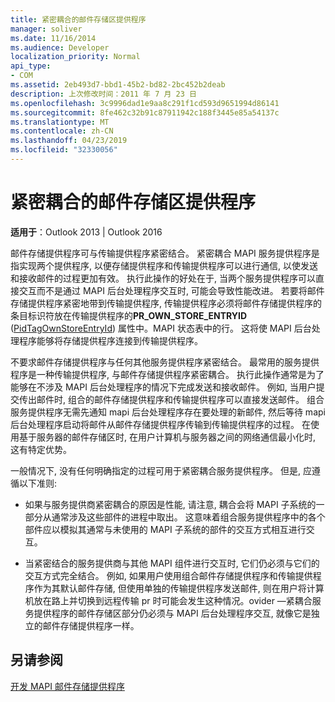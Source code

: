 ```yaml
---
title: 紧密耦合的邮件存储区提供程序
manager: soliver
ms.date: 11/16/2014
ms.audience: Developer
localization_priority: Normal
api_type:
- COM
ms.assetid: 2eb493d7-bbd1-45b2-bd82-2bc452b2deab
description: 上次修改时间：2011 年 7 月 23 日
ms.openlocfilehash: 3c9996dad1e9aa8c291f1cd593d9651994d86141
ms.sourcegitcommit: 8fe462c32b91c87911942c188f3445e85a54137c
ms.translationtype: MT
ms.contentlocale: zh-CN
ms.lasthandoff: 04/23/2019
ms.locfileid: "32330056"
---
```

# <a name="tightly-coupled-message-store-providers"></a>紧密耦合的邮件存储区提供程序

  
  
**适用于**：Outlook 2013 | Outlook 2016 
  
邮件存储提供程序可与传输提供程序紧密结合。 紧密耦合 MAPI 服务提供程序是指实现两个提供程序, 以便存储提供程序和传输提供程序可以进行通信, 以使发送和接收邮件的过程更加有效。 执行此操作的好处在于, 当两个服务提供程序可以直接交互而不是通过 MAPI 后台处理程序交互时, 可能会导致性能改进。 若要将邮件存储提供程序紧密地带到传输提供程序, 传输提供程序必须将邮件存储提供程序的条目标识符放在传输提供程序的**PR_OWN_STORE_ENTRYID** ([PidTagOwnStoreEntryId](pidtagownstoreentryid-canonical-property.md)) 属性中。MAPI 状态表中的行。 这将使 MAPI 后台处理程序能够将存储提供程序连接到传输提供程序。
  
不要求邮件存储提供程序与任何其他服务提供程序紧密结合。 最常用的服务提供程序是一种传输提供程序, 与邮件存储提供程序紧密耦合。 执行此操作通常是为了能够在不涉及 MAPI 后台处理程序的情况下完成发送和接收邮件。 例如, 当用户提交传出邮件时, 组合的邮件存储提供程序和传输提供程序可以直接发送邮件。 组合服务提供程序无需先通知 mapi 后台处理程序存在要处理的新邮件, 然后等待 mapi 后台处理程序启动将邮件从邮件存储提供程序传输到传输提供程序的过程。 在使用基于服务器的邮件存储区时, 在用户计算机与服务器之间的网络通信最小化时, 这有特定优势。
  
一般情况下, 没有任何明确指定的过程可用于紧密耦合服务提供程序。 但是, 应遵循以下准则:
  
- 如果与服务提供商紧密耦合的原因是性能, 请注意, 耦合会将 MAPI 子系统的一部分从通常涉及这些部件的进程中取出。 这意味着组合服务提供程序中的各个部件应以模拟其通常与未使用的 MAPI 子系统的部件的交互方式相互进行交互。
    
- 当紧密结合的服务提供商与其他 MAPI 组件进行交互时, 它们仍必须与它们的交互方式完全结合。 例如, 如果用户使用组合邮件存储提供程序和传输提供程序作为其默认邮件存储, 但使用单独的传输提供程序发送邮件, 则在用户将计算机放在路上并切换到远程传输 pr 时可能会发生这种情况。ovider —紧耦合服务提供程序的邮件存储区部分仍必须与 MAPI 后台处理程序交互, 就像它是独立的邮件存储提供程序一样。
    
## <a name="see-also"></a>另请参阅



[开发 MAPI 邮件存储提供程序](developing-a-mapi-message-store-provider.md)

